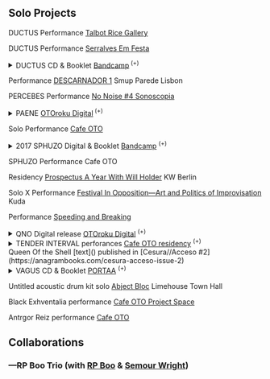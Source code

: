 
<!-- scratch css testing !-->
<link href="main.css" rel="stylesheet"></link>

<!-- notes on conventions & some github pages defaults
*
GitHub Pages size defualts:
max-width: 1012px;
50% = 506px i.e. max images @500 px?
bandcamp player max-width = 700px > #player max-width: 700px
soundcloud player = #widget {max-width: 400px}
*
Order:
Date | TITLE | Type (performance, published etc.) | Venue/Label 
*
Date values
```--------```
```00/00/00```
Empty Date / inset block
<kbd>--------</kbd>
*
Details: use html inside <details> tags
No details: write in markdown
*
Details protocol:
<details><summary>
<code>00/00/00</code> TITLE Type Venue/Label <sup> (+)</sup>
</summary>
<code>--------</code> [more info about project](http://www.LINK.com)
</details>
*
Image protocol
![alt text](source)
Image link
[![alt text](preview-image-link)](source-destination-link)
HTML image-link (inside details)
<href="link"><img src="destination"></a>
*
!-->
<!-- MAIN CONTENT BELOW !-->

## Solo Projects

DUCTUS Performance [Talbot Rice Gallery](https://www.ed.ac.uk/talbot-rice/exhibitions/tradingzone2019) 

DUCTUS Performance [Serralves Em Festa](https://www.serralvesemfesta.com/evento/m16a-paul-abott/)

<details><summary>
DUCTUS CD & Booklet <a href="https://paul-abbott.bandcamp.com/album/ductus">Bandcamp</a><sup> (+)</sup>
</summary> 
<a href="assets/ductus/DUCTUS-2019-BOOKLET-WEB.pdf">more details</a><br><!--Project details--> 
<div id="bs-player">
<iframe style="border: 0; width: 400px; height: 472px;" src="https://bandcamp.com/EmbeddedPlayer/album=53486902/size=large/bgcol=ffffff/linkcol=0687f5/artwork=small/transparent=true/" seamless><a href="http://paul-abbott.bandcamp.com/album/ductus">Ductus by Paul Abbott</a></iframe>
</div>
<img src="assets/ductus/DUCTUS-2019-CD-A1-SLEEVE-FRONT.jpg">
</details>

Performance [DESCARNADOR 1](https://www.facebook.com/events/259159891369170/) Smup Parede Lisbon

PERCEBES Performance [No Noise #4 Sonoscopia](https://www.facebook.com/events/903774636489378/)

<details><summary>
PAENE <a href="https://www.cafeoto.co.uk/shop/paul-abbott-jake-meginsky-9418">OTOroku Digital</a><sup> (+)</sup>
</summary>
Live recording from Cafe OTO 9/4/18. Double digital release with Jake Meginsky.
<div id="bs-player">
<iframe width="100%" height="300" scrolling="no" frameborder="no" allow="autoplay" src="https://w.soundcloud.com/player/?url=https%3A//api.soundcloud.com/tracks/458291286&color=%23ff5500&auto_play=false&hide_related=true&show_comments=false&show_user=true&show_reposts=false&show_teaser=false&visual=true"></iframe><div style="font-size: 10px; color: #cccccc;line-break: anywhere;word-break: normal;overflow: hidden;white-space: nowrap;text-overflow: ellipsis; font-family: Interstate,Lucida Grande,Lucida Sans Unicode,Lucida Sans,Garuda,Verdana,Tahoma,sans-serif;font-weight: 100;"><a href="https://soundcloud.com/cafeoto" title="cafeOTO" target="_blank" style="color: #cccccc; text-decoration: none;">cafeOTO</a> · <a href="https://soundcloud.com/cafeoto/paene-sample-paul-abbott" title="Paene Sample [Paul Abbott]" target="_blank" style="color: #cccccc; text-decoration: none;">Paene Sample [Paul Abbott]</a></div>
</div>
</details>

Solo Performance [Cafe OTO](http://www.cafeoto.co.uk)

<details><summary>
2017 SPHUZO Digital & Booklet 
<a href="https://paul-abbott.bandcamp.com/album/sphuzo">Bandcamp</a> <sup> (+)</sup>
</summary>
<div id="bs-player">
<iframe style="border: 0; width: 100%; height: 42px;" src="https://bandcamp.com/EmbeddedPlayer/album=3564356557/size=small/bgcol=ffffff/linkcol=0687f5/artwork=none/transparent=true/" seamless><a href="http://paul-abbott.bandcamp.com/album/sphuzo">Sphuzo by Paul Abbott</a></iframe>
</div>
<img src="https://img.discogs.com/q98StUge_jrsZU35ANO18eau8gY=/fit-in/600x836/filters:strip_icc():format(jpeg):mode_rgb():quality(90)/discogs-images/R-14419075-1574145193-7205.png.jpg"><br>
<a href="https://www.discogs.com/release/14419075-Sphuzo/images">complete text</a>
</details>

SPHUZO Performance Cafe OTO

Residency [Prospectus A Year With Will Holder](http://www.kw-berlin.de/en/a-year-with) KW Berlin  

Solo X Performance [Festival In Opposition—Art and Politics of Improvisation](http://kuda.org/en/festival-opposition-art-and-politics-improvisation-26-29th-october-novi-sad-organization-kudaorg) Kuda

Performance [Speeding and Breaking](https://www.gold.ac.uk/calendar/?id=9889)

<details><summary>
QNO Digital release <a href="https://www.cafeoto.co.uk/shop/paul-abbott-010216-dl">OTOroku Digital</a> 
<sup> (+)</sup>
</summary> 
Solo performance, live recording from Cafe OTO
<div id="bs-player">
<iframe width="100%" height="300" scrolling="no" frameborder="no" allow="autoplay" src="https://w.soundcloud.com/player/?url=https%3A//api.soundcloud.com/tracks/263612397&color=%23ff5500&auto_play=false&hide_related=true&show_comments=false&show_user=true&show_reposts=false&show_teaser=false&visual=true"></iframe><div style="font-size: 10px; color: #cccccc;line-break: anywhere;word-break: normal;overflow: hidden;white-space: nowrap;text-overflow: ellipsis; font-family: Interstate,Lucida Grande,Lucida Sans Unicode,Lucida Sans,Garuda,Verdana,Tahoma,sans-serif;font-weight: 100;"><a href="https://soundcloud.com/cafeoto" title="cafeOTO" target="_blank" style="color: #cccccc; text-decoration: none;">cafeOTO</a> · <a href="https://soundcloud.com/cafeoto/ds046-paul-abbot-1216-sample" title="DS046 Paul Abbot 1.2.16 (sample)" target="_blank" style="color: #cccccc; text-decoration: none;">DS046 Paul Abbot 1.2.16 (sample)</a></div>
</div>
</details>

<details><summary>
TENDER INTERVAL perforances <a href="https://www.cafeoto.co.uk/archive/2016/08/30/tender-interval-paul-abbott">Cafe OTO residency</a>
<sup> (+)</sup>
</summary>
Tender Interval was a series of monthly solo performances, in the Cafe OTO Project Space, "that will mobilise paraphrased pasts and imaginary futures to intensively explore the present for a way out."
<blockquote>“There is no origin nor terminus to our feelings” – Gregg Bordowitz</blockquote>
The series was composed of recurring ingredients (in particular): drums, technology, bodies, words and the building in which they are located. For each performance the composition of these elements was take form through a specific figure of existing materials taken from a range of sources.<br>
<img src="https://www.cafeoto.co.uk/media/uploads/image-frx4-02.jpg"><br>
<br>
<a href="https://www.cafeoto.co.uk/archive/2016/08/30/tender-interval-paul-abbott">Cafe OTO archive page</a>
</details>
<!-- find QOS text !-->
Queen Of the Shell [text]() published in [Cesura//Acceso #2](https://anagrambooks.com/cesura-acceso-issue-2)

<details><summary>
VAGUS CD & Booklet <a href="http://www.portaaaa.com/porta-11/">PORTAA</a> 
<sup> (+)</sup>
</summary> 
<a href="http://www.portaaaa.com/porta-11/">audio</a> <a href="#">pdf</a>
<img src="https://img.discogs.com/_fAs1d3y_x9wsIQWSG8lNKPtWDM=/fit-in/600x448/filters:strip_icc():format(jpeg):mode_rgb():quality(90)/discogs-images/R-7459845-1441913226-4443.gif.jpg">
<div id="bs-player">
<iframe width="100%" height="166" scrolling="no" frameborder="no" allow="autoplay" src="https://w.soundcloud.com/player/?url=https%3A//api.soundcloud.com/tracks/200763111&color=00ff00&show_artwork=false"></iframe><div style="font-size: 10px; color: #cccccc;line-break: anywhere;word-break: normal;overflow: hidden;white-space: nowrap;text-overflow: ellipsis; font-family: Interstate,Lucida Grande,Lucida Sans Unicode,Lucida Sans,Garuda,Verdana,Tahoma,sans-serif;font-weight: 100;"><a href="https://soundcloud.com/portaaaa" title="PORTA" target="_blank" style="color: #cccccc; text-decoration: none;">PORTA</a> · <a href="https://soundcloud.com/portaaaa/11-cd-r-publication-paul-abbott-vagus-excerpt" title="#11 CD-R / Publication: Paul Abbott - Vagus (excerpt)" target="_blank" style="color: #cccccc; text-decoration: none;">#11 CD-R / Publication: Paul Abbott - Vagus (excerpt)</a></div>
</div>
</details>

Untitled acoustic drum kit solo [Abject Bloc](#) Limehouse Town Hall

Black Exhventalia performance [Cafe OTO Project Space](#)

Antrgor Reiz performance [Cafe OTO](#)

## Collaborations

### —RP Boo Trio (with [RP Boo]() & [Semour Wright]())

